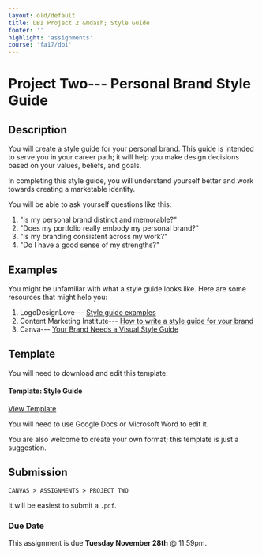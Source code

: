 ```yaml
---
layout: old/default
title: DBI Project 2 &mdash; Style Guide
footer: ''
highlight: 'assignments'
course: 'fa17/dbi'
---
```

# Project Two--- Personal Brand Style Guide
## Description
You will create a style guide for your personal brand. This guide is intended to serve you in your career path; it will help you make design decisions based on your values, beliefs, and goals.

In completing this style guide, you will understand yourself better and work towards creating a marketable identity.

You will be able to ask yourself questions like this:

1. "Is my personal brand distinct and memorable?"
2. "Does my portfolio really embody my personal brand?"
3. "Is my branding consistent across my work?"
4. "Do I have a good sense of my strengths?"

## Examples
You might be unfamiliar with what a style guide looks like. Here are some resources that might help you:

1. LogoDesignLove--- [Style guide examples](https://www.logodesignlove.com/brand-identity-style-guides)
2. Content Marketing Institute--- [ How to write a style guide for your brand](http://contentmarketinginstitute.com/2017/05/write-style-guide-brand/)
3. Canva--- [Your Brand Needs a Visual Style Guide](https://designschool.canva.com/blog/your-brand-needs-a-visual-style-guide/)

## Template
You will need to download and edit this template:

 <div class="card-block">
    <h4 class="card-title">Template: Style Guide</h4>
    <div class="spacer-1rem"></div>
    <a href="https://docs.google.com/document/d/1l0aEOJvCOKgQgmD0NOaZQKguAmVkZHaYTxn5QcWw0no/edit#heading=h.eqvdmor3lu81
" class="btn btn-primary" target="_blank">View Template</a>
  </div>


You will need to use Google Docs or Microsoft Word to edit it.

You are also welcome to create your own format; this template is just a suggestion.

## Submission
`CANVAS > ASSIGNMENTS > PROJECT TWO`

It will be easiest to submit a `.pdf`.

### Due Date
This assignment is due __Tuesday November 28th__ @ 11:59pm.